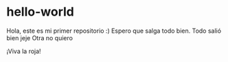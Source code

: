 # hello-world
Hola, este es mi primer repositorio :) Espero que salga todo bien. Todo salió bien jeje
Otra  no quiero

¡Viva la roja!
